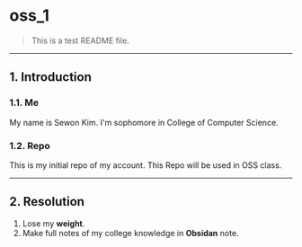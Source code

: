 # oss_1

> This is a test README file.
- - -

## 1. Introduction

### 1.1. Me

My name is Sewon Kim.
I'm sophomore in College of Computer Science.

### 1.2. Repo

This is my initial repo of my account.
This Repo will be used in OSS class.
- - -

## 2. Resolution

1. Lose my **weight**.
2. Make full notes of my college knowledge in **Obsidan** note.
